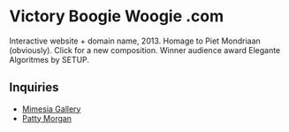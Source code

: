 # Victory Boogie Woogie .com

Interactive website + domain name, 2013. Homage to Piet Mondriaan (obviously). Click for a new composition. Winner audience award Elegante Algoritmes by SETUP.

## Inquiries

- [Mimesia Gallery](https://mimesia.gallery/artworks/17)
- [Patty Morgan](https://www.pattymorgan.net/w/vLHE2bs333P6Pmsgw)
